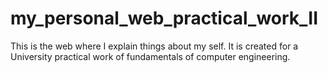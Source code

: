 # my_personal_web_practical_work_II
This is the web where I explain things about my self. It is created for a University practical work of fundamentals of computer engineering.
